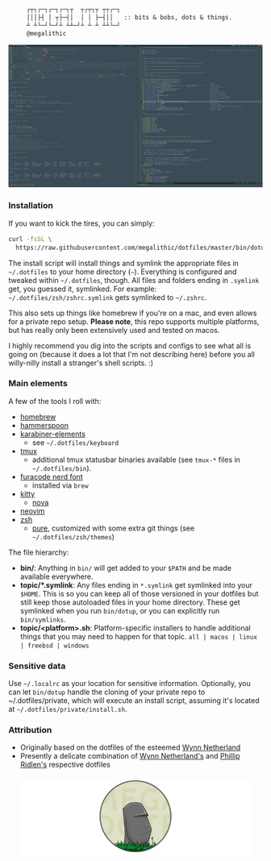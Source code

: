 
```

     ┌┬┐┌─┐┌─┐┌─┐┬  ┬┌┬┐┬ ┬┬┌─┐
     │││├┤ │ ┬├─┤│  │ │ ├─┤││   :: bits & bobs, dots & things.
     ┴ ┴└─┘└─┘┴ ┴┴─┘┴ ┴ ┴ ┴┴└─┘
     @megalithic

```


<p align="center">
  <img src="screenshot.png" alt="screenshot" />
</p>


### Installation

If you want to kick the tires, you can simply:

```sh
curl -fsSL \
  https://raw.githubusercontent.com/megalithic/dotfiles/master/bin/dotup | sh
```

The install script will install things and symlink the appropriate files in
`~/.dotfiles` to your home directory (`~`). Everything is configured and tweaked
within `~/.dotfiles`, though. All files and folders ending in `.symlink` get,
you guessed it, symlinked. For example: `~/.dotfiles/zsh/zshrc.symlink` gets
symlinked to `~/.zshrc`.

This also sets up things like homebrew if you're on a mac, and even allows for a
private repo setup. **Please note**, this repo supports multiple platforms, but
has really only been extensively used and tested on macos.

I highly recommend you dig into the scripts and configs to see what all
is going on (because it does a lot that I'm not describing here) before you
all willy-nilly install a stranger's shell scripts. :)

### Main elements

A few of the tools I roll with:

- [homebrew](https://brew.sh/)
- [hammerspoon](http://www.hammerspoon.org/)
- [karabiner-elements](https://github.com/tekezo/Karabiner-Elements)
  * see `~/.dotfiles/keyboard`
- [tmux](https://github.com/tmux/tmux/wiki)
  * additional tmux statusbar binaries available (see `tmux-*` files in
  `~/.dotfiles/bin`).
- [furacode nerd font](https://nerdfonts.com/)
  * installed via `brew`
- [kitty](https://github.com/kovidgoyal/kitty)
  * [nova](https://github.com/trevordmiller/nova-colors)
- [neovim](https://neovim.io/)
- [zsh](https://www.zsh.org/)
  * [pure](https://github.com/sindresorhus/pure), customized with some extra git things (see `~/.dotfiles/zsh/themes`)

The file hierarchy:

- **bin/**: Anything in `bin/` will get added to your `$PATH` and be made
  available everywhere.
- **topic/\*.symlink**: Any files ending in `*.symlink` get symlinked into
  your `$HOME`. This is so you can keep all of those versioned in your dotfiles
  but still keep those autoloaded files in your home directory. These get
  symlinked when you run `bin/dotup`, or you can explicitly run `bin/symlinks`.
- **topic/\<platform\>.sh**: Platform-specific installers to handle additional
  things that you may need to happen for that topic. `all | macos | linux | freebsd | windows`

### Sensitive data

Use `~/.localrc` as your location for sensitive information. Optionally, you
can let `bin/dotup` handle the cloning of your private repo to
~/.dotfiles/private, which will execute an install script, assuming it's
located at `~/.dotfiles/private/install.sh`.

### Attribution

- Originally based on the dotfiles of the esteemed [Wynn Netherland](https://github.com/pengwynn/dotfiles)
- Presently a delicate combination of [Wynn Netherland's](https://github.com/pengwynn/dotfiles) and [Phillip Ridlen's](https://github.com/philtr/dotfiles) respective dotfiles


<p align="center" style="margin-top: 20px;">
  <img src="megadotfiles.png" alt="megadotfiles" height="150px"/>
</p>
